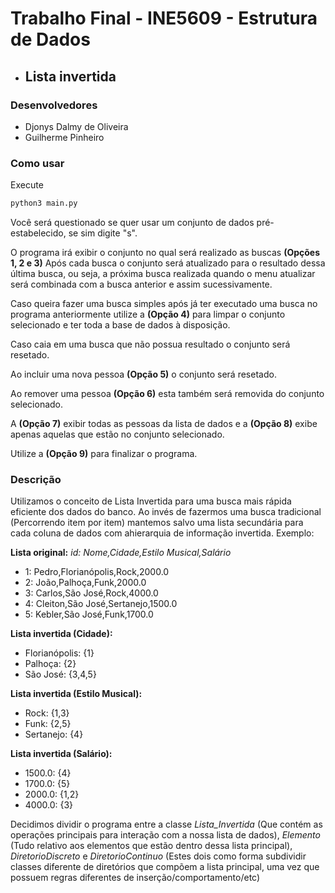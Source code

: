 # Trabalho Final - INE5609 - Estrutura de Dados

- ## Lista invertida

### Desenvolvedores

- Djonys Dalmy de Oliveira
- Guilherme Pinheiro

### Como usar

Execute

```bash
python3 main.py
```

Você será questionado se quer usar um conjunto de dados pré-estabelecido, se sim digite "s".

O programa irá exibir o conjunto no qual será realizado as buscas **(Opções 1, 2 e 3)**
Após cada busca o conjunto será atualizado para o resultado dessa última busca, ou seja, a próxima busca realizada quando o menu atualizar será combinada com a busca anterior e assim sucessivamente.

Caso queira fazer uma busca simples após já ter executado uma busca no programa anteriormente utilize a **(Opção 4)** para limpar o conjunto selecionado e ter toda a base de dados à disposição.

Caso caia em uma busca que não possua resultado o conjunto será resetado.

Ao incluir uma nova pessoa **(Opção 5)** o conjunto será resetado.

Ao remover uma pessoa **(Opção 6)** esta também será removida do conjunto selecionado.

A **(Opção 7)** exibir todas as pessoas da lista de dados e a **(Opção 8)** exibe apenas aquelas que estão no conjunto selecionado.

Utilize a **(Opção 9)** para finalizar o programa.

### Descrição

Utilizamos o conceito de Lista Invertida para uma busca mais rápida eficiente dos dados do banco. Ao invés de fazermos uma busca tradicional (Percorrendo item por item) mantemos salvo uma lista secundária para cada coluna de dados com  ahierarquia de informação invertida. Exemplo:

**Lista original:**
*id: Nome,Cidade,Estilo Musical,Salário*
- 1: Pedro,Florianópolis,Rock,2000.0
- 2: João,Palhoça,Funk,2000.0
- 3: Carlos,São José,Rock,4000.0
- 4: Cleiton,São José,Sertanejo,1500.0
- 5: Kebler,São José,Funk,1700.0

**Lista invertida (Cidade):**
- Florianópolis: {1}
- Palhoça: {2}
- São José: {3,4,5}

**Lista invertida (Estilo Musical):**
- Rock: {1,3}
- Funk: {2,5}
- Sertanejo: {4}

**Lista invertida (Salário):**
- 1500.0: {4}
- 1700.0: {5}
- 2000.0: {1,2}
- 4000.0: {3}

Decidimos dividir o programa entre a classe *Lista_Invertida* (Que contém as operações principais para interação com a nossa lista de dados), *Elemento* (Tudo relativo aos elementos que estão dentro dessa lista principal), *DiretorioDiscreto* e *DiretorioContinuo* (Estes dois como forma subdividir classes diferente de diretórios que compõem a lista principal, uma vez que possuem regras diferentes de inserção/comportamento/etc)
